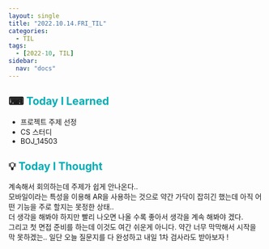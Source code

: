 ```yaml
---
layout: single
title: "2022.10.14.FRI_TIL"
categories:
  - TIL
tags:
  - [2022-10, TIL]
sidebar:
  nav: "docs"
---
```


## ⌨ <a style="color:#00adb5">Today I Learned</a>

- 프로젝트 주제 선정
- CS 스터디
- BOJ_14503


## 💡 <a style="color:#00adb5">Today I Thought</a>

계속해서 회의하는데 주제가 쉽게 안나온다..<br>
모바일이라는 특성을 이용해 AR을 사용하는 것으로 약간 가닥이 잡히긴 했는데 아직 어떤 기능을 주로 할지는 못정한 상태..<br>
더 생각을 해봐야 하지만 빨리 나오면 나올 수록 좋아서 생각을 계속 해봐야 겠다.<br>
그리고 첫 면접 준비를 하는데 이것도 여간 쉬운게 아니다. 약간 너무 막막해서 시작을 막 못하겠는.. 일단 오늘 질문지를 다 완성하고 내일 1차 검사라도 받아보자 ! 
